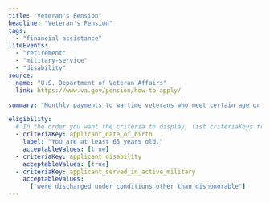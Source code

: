 ```yaml
---
title: "Veteran's Pension"
headline: "Veteran's Pension"
tags:
  - "financial assistance"
lifeEvents:
  - "retirement"
  - "military-service"
  - "disability"
source:
  name: "U.S. Department of Veteran Affairs"
  link: https://www.va.gov/pension/how-to-apply/

summary: "Monthly payments to wartime veterans who meet certain age or disability requirements, and who have income and net worth within certain limits."

eligibility:
  # In the order you want the criteria to display, list criteriaKeys from the csv here, each followed by a comma-separated list of which values indicate eligibility for that criteria. Wrap individual values in quotes if they have inner commas.
  - criteriaKey: applicant_date_of_birth
    label: "You are at least 65 years old."
    acceptableValues: [true]
  - criteriaKey: applicant_disability
    acceptableValues: [true]
  - criteriaKey: applicant_served_in_active_military
    acceptableValues:
      ["were discharged under conditions other than dishonorable"]
---
```

